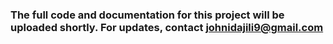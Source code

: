 ### The full code and documentation for this project will be uploaded shortly. For updates, contact johnidajili9@gmail.com

